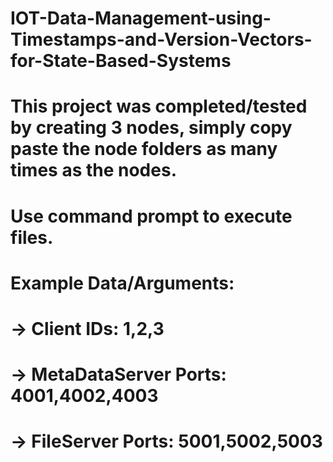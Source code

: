 # IOT-Data-Management-using-Timestamps-and-Version-Vectors-for-State-Based-Systems
# This project was completed/tested by creating 3 nodes, simply copy paste the node folders as many times as the nodes.
# Use command prompt to execute files.
# Example Data/Arguments: 
#              -> Client IDs: 1,2,3 
#              -> MetaDataServer Ports: 4001,4002,4003
#              -> FileServer Ports: 5001,5002,5003 
